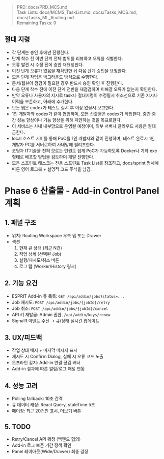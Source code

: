 > PRD: docs/PRD_MCS.md  
> Task Lists: docs/MCMS_TaskList.md, docs/Tasks_MCS.md, docs/Tasks_ML_Routing.md  
> Remaining Tasks: 0

## 절대 지령
- 각 단계는 승인 후에만 진행한다.
- 단계 착수 전 이번 단계 전체 범위를 리뷰하고 오류를 식별한다.
- 오류 발견 시 수정 전에 승인 재요청한다.
- 이전 단계 오류가 없음을 재확인한 뒤 다음 단계 승인을 요청한다.
- 모든 단계 작업은 백그라운드 방식으로 수행한다.
- 문서/웹뷰어 점검이 필요한 경우 반드시 승인 확인 후 진행한다.
- 다음 단계 착수 전에 이전 단계 전반을 재점검하여 미해결 오류가 없는지 확인한다.
- 만약 오류나 사용자의 지시로 task나 절대지령이 수정될시 취소선으로 기존 지시나 이력을 보존하고, 아래에 추가한다.
- 모든 웹은 codex가 테스트 실시 후 이상 없을시 보고한다.
- 1인 개발자와 codex가 같이 협업하며, 모든 산출물은 codex가 작업한다. 중간 중간 성능 향상이나 기능 향상을 위해 제안하는 것을 목표로한다.
- 이 서비스는 사내 내부망으로 운영될 예정이며, 외부 서버나 클라우드 사용은 절대 금한다.
- local 호스트 서버를 통해 PoC를 1인 개발자와 같이 진행하며, 테스트 완료시 1인 개발자 PC를 서버로하여 사내망에 릴리즈한다.
- 코딩과 IT기술을 전혀 모르는 인원도 쉽게 PoC가 가능하도록 Docker나 기타 exe 형태로 배포할 방법을 검토하며 개발 진행한다.
- 모든 스프린트 태스크는 전용 스프린트 Task List를 참조하고, docs/sprint 명세에 따른 영어 로그북 + 설명적 코드 주석을 남김.
# Phase 6 산출물 - Add-in Control Panel 계획

## 1. 패널 구조
- 위치: Routing Workspace 우측 탭 또는 Drawer
- 섹션
  1. 현재 큐 상태 (최근 N건)
  2. 작업 상세 (선택된 Job)
  3. 실행/재시도/취소 버튼
  4. 로그 탭 (Worker/History 링크)

## 2. 기능 요건
- ESPRIT Add-in 큐 목록: `GET /api/addin/jobs?status=...`
- Job 재시도: `POST /api/addin/jobs/{jobId}/retry`
- Job 취소: `POST /api/addin/jobs/{jobId}/cancel`
- API 키 재발급: Admin 권한, `/api/addin/keys/renew`
- SignalR 이벤트 수신 → 큐/상태 실시간 업데이트

## 3. UX/피드백
- 작업 상태 배지 + 마지막 메시지 표시
- 재시도 시 Confirm Dialog, 실패 시 오류 코드 노출
- 오프라인 감지: Add-in 연결 끊김 배너
- Add-in 결과에 따른 알림/로그 패널 연동

## 4. 성능 고려
- Polling fallback: 10초 간격
- 큐 데이터 캐싱: React Query, staleTime 5초
- 페이징: 최근 20건만 표시, 더보기 버튼

## 5. TODO
- Retry/Cancel API 확정 (백엔드 협의)
- Add-in 로그 보존 기간 정책 확인
- Panel 레이아웃(Wide/Drawer) 최종 결정

